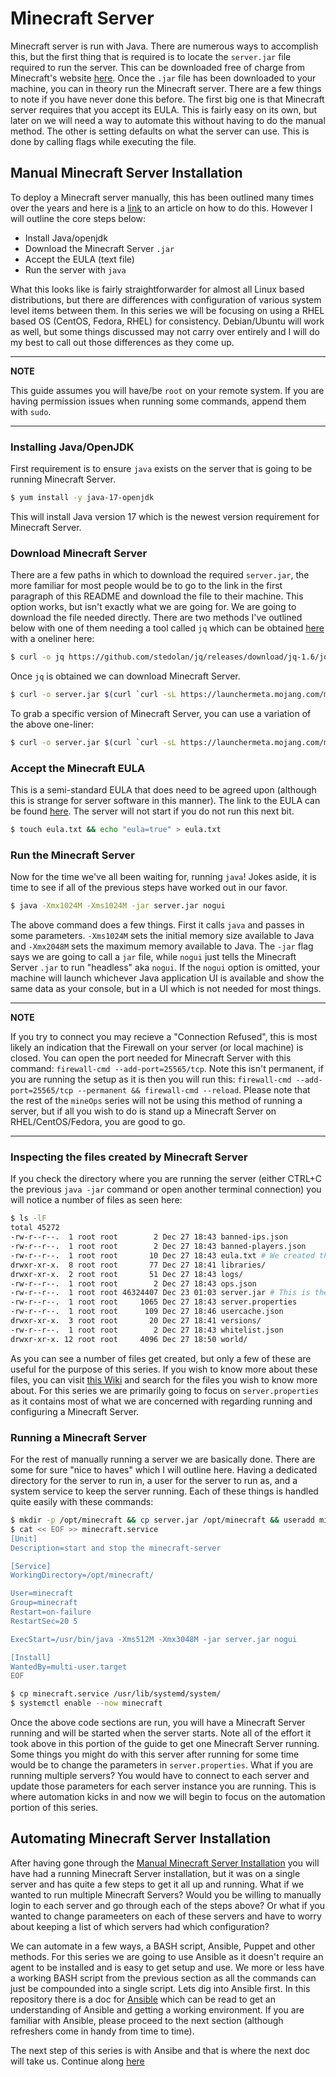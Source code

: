 # Minecraft Server

Minecraft server is run with Java. There are numerous ways to accomplish this, but the first thing that is required is to locate the `server.jar` file required to run the server. This can be downloaded free of charge from Minecraft's website [here](https://www.minecraft.net/en-us/download/server/). Once the `.jar` file has been downloaded to your machine, you can in theory run the Minecraft server. There are a few things to note if you have never done this before. The first big one is that Minecraft server requires that you accept its EULA. This is fairly easy on its own, but later on we will need a way to automate this without having to do the manual method. The other is setting defaults on what the server can use. This is done by calling flags while executing the file.

## Manual Minecraft Server Installation

To deploy a Minecraft server manually, this has been outlined many times over the years and here is a [link](https://www.fosslinux.com/18111/how-to-install-minecraft-server-on-centos.htm) to an article on how to do this. However I will outline the core steps below:

* Install Java/openjdk
* Download the Minecraft Server `.jar`
* Accept the EULA (text file)
* Run the server with `java`

What this looks like is fairly straightforwarder for almost all Linux based distributions, but there are differences with configuration of various system level items between them. In this series we will be focusing on using a RHEL based OS (CentOS, Fedora, RHEL) for consistency. Debian/Ubuntu will work as well, but some things discussed may not carry over entirely and I will do my best to call out those differences as they come up. 

---
**NOTE**

This guide assumes you will have/be `root` on your remote system. If you are having permission issues when running some commands, append them with `sudo`.

---

### Installing Java/OpenJDK

First requirement is to ensure `java` exists on the server that is going to be running Minecraft Server.

```sh
$ yum install -y java-17-openjdk
```

This will install Java version 17 which is the newest version requirement for Minecraft Server.

### Download Minecraft Server

There are a few paths in which to download the required `server.jar`, the more familiar for most people would be to go to the link in the first paragraph of this README and download the file to their machine. This option works, but isn't exactly what we are going for. We are going to download the file needed directly. There are two methods I've outlined below with one of them needing a tool called `jq` which can be obtained [here](https://github.com/stedolan/jq/releases/download/jq-1.6/jq-linux64) with a oneliner here:

```sh
$ curl -o jq https://github.com/stedolan/jq/releases/download/jq-1.6/jq-linux64 && chmod +x jq
```

Once `jq` is obtained we can download Minecraft Server.

```sh
$ curl -o server.jar $(curl `curl -sL https://launchermeta.mojang.com/mc/game/version_manifest.json | ./jq -r '.latest.release as $release | .versions[] | select (.id == $release) | .url'` | ./jq -r '.downloads.server.url')
```

To grab a specific version of Minecraft Server, you can use a variation of the above one-liner:

```sh
$ curl -o server.jar $(curl `curl -sL https://launchermeta.mojang.com/mc/game/version_manifest.json | jq -r '.versions[] | select (.id == "1.18.1") | .url'` | jq -r '.downloads.server.url')
```

### Accept the Minecraft EULA

This is a semi-standard EULA that does need to be agreed upon (although this is strange for server software in this manner). The link to the EULA can be found [here](https://account.mojang.com/documents/minecraft_eula). The server will not start if you do not run this next bit.

```sh
$ touch eula.txt && echo "eula=true" > eula.txt
```

### Run the Minecraft Server

Now for the time we've all been waiting for, running `java`! Jokes aside, it is time to see if all of the previous steps have worked out in our favor.

```sh
$ java -Xmx1024M -Xms1024M -jar server.jar nogui
```

The above command does a few things. First it calls `java` and passes in some parameters. `-Xms1024M` sets the initial memory size available to Java and `-Xmx2048M` sets the maximum memory available to Java. The `-jar` flag says we are going to call a `jar` file, while `nogui` just tells the Minecraft Server `.jar` to run "headless" aka `nogui`. If the `nogui` option is omitted, your machine will launch whichever Java application UI is available and show the same data as your console, but in a UI which is not needed for most things.

---
**NOTE**

If you try to connect you may recieve a "Connection Refused", this is most likely an indication that the Firewall on your server (or local machine) is closed. You can open the port needed for Minecraft Server with this command: `firewall-cmd --add-port=25565/tcp`. Note this isn't permanent, if you are running the setup as it is then you will run this: `firewall-cmd --add-port=25565/tcp --permanent && firewall-cmd --reload`. Please note that the rest of the `mineOps` series will not be using this method of running a server, but if all you wish to do is stand up a Minecraft Server on RHEL/CentOS/Fedora, you are good to go.

---

### Inspecting the files created by Minecraft Server

If you check the directory where you are running the server (either CTRL+C the previous `java -jar` command or open another terminal connection) you will notice a number of files as seen here:

```sh
$ ls -lF
total 45272
-rw-r--r--.  1 root root        2 Dec 27 18:43 banned-ips.json
-rw-r--r--.  1 root root        2 Dec 27 18:43 banned-players.json
-rw-r--r--.  1 root root       10 Dec 27 18:43 eula.txt # We created this
drwxr-xr-x.  8 root root       77 Dec 27 18:41 libraries/
drwxr-xr-x.  2 root root       51 Dec 27 18:43 logs/
-rw-r--r--.  1 root root        2 Dec 27 18:43 ops.json
-rw-r--r--.  1 root root 46324407 Dec 23 01:03 server.jar # This is the jar file we downloaded
-rw-r--r--.  1 root root     1065 Dec 27 18:43 server.properties
-rw-r--r--.  1 root root      109 Dec 27 18:46 usercache.json
drwxr-xr-x.  3 root root       20 Dec 27 18:41 versions/
-rw-r--r--.  1 root root        2 Dec 27 18:43 whitelist.json
drwxr-xr-x. 12 root root     4096 Dec 27 18:50 world/
```

As you can see a number of files get created, but only a few of these are useful for the purpose of this series. If you wish to know more about these files, you can visit [this Wiki](https://minecraft.fandom.com/wiki/Minecraft_Wiki) and search for the files you wish to know more about. For this series we are primarily going to focus on `server.properties` as it contains most of what we are concerned with regarding running and configuring a Minecraft Server.

### Running a Minecraft Server

For the rest of manually running a server we are basically done. There are some for sure "nice to haves" which I will outline here. Having a dedicated directory for the server to run in, a user for the server to run as, and a system service to keep the server running. Each of these things is handled quite easily with these commands:

```sh
$ mkdir -p /opt/minecraft && cp server.jar /opt/minecraft && useradd minecraft
$ cat << EOF >> minecraft.service
[Unit]
Description=start and stop the minecraft-server

[Service]
WorkingDirectory=/opt/minecraft/

User=minecraft
Group=minecraft
Restart=on-failure
RestartSec=20 5

ExecStart=/usr/bin/java -Xms512M -Xmx3048M -jar server.jar nogui

[Install]
WantedBy=multi-user.target
EOF

$ cp minecraft.service /usr/lib/systemd/system/
$ systemctl enable --now minecraft
```

Once the above code sections are run, you will have a Minecraft Server running and will be started when the server starts. Note all of the effort it took above in this portion of the guide to get one Minecraft Server running. Some things you might do with this server after running for some time would be to change the parameters in `server.properties`. What if you are running multiple servers? You would have to connect to each server and update those parameters for each server instance you are running. This is where automation kicks in and now we will begin to focus on the automation portion of this series.

## Automating Minecraft Server Installation

After having gone through the [Manual Minecraft Server Installation](#manual-minecraft-server-installation) you will have had a running Minecraft Server installation, but it was on a single server and has quite a few steps to get it all up and running. What if we wanted to run multiple Minecraft Servers? Would you be willing to manually login to each server and go through each of the steps above? Or what if you wanted to change parameeters on each of these servers and have to worry about keeping a list of which servers had which configuration?

We can automate in a few ways, a BASH script, Ansible, Puppet and other methods. For this series we are going to use Ansible as it doesn't require an agent to be installed and is easy to get setup and use. We more or less have a working BASH script from the previous section as all the commands can just be compounded into a single script. Lets dig into Ansible first. In this repository there is a doc for [Ansible](../Ansible/README.md#ansible-primer) which can be read to get an understanding of Ansible and getting a working environment. If you are familiar with Ansible, please proceed to the next section (although refreshers come in handy from time to time).

The next step of this series is with Ansibe and that is where the next doc will take us. Continue along [here](../Ansible/)
